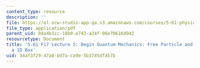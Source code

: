 ```yaml
---
content_type: resource
description: ''
file: https://ol-ocw-studio-app-qa.s3.amazonaws.com/courses/5-61-physical-chemistry-fall-2017/34af3f2947a8bd7aca9e5b3745df457b_MIT5_61F17_lec5.pdf
file_type: application/pdf
parent_uid: 84a4b1cc-10b0-e743-a24f-06e70616d942
resourcetype: Document
title: '5.61 F17 Lecture 5: Begin Quantum Mechanics: Free Particle and Particle in
  a 1D Box'
uid: 34af3f29-47a8-bd7a-ca9e-5b3745df457b
---
```

